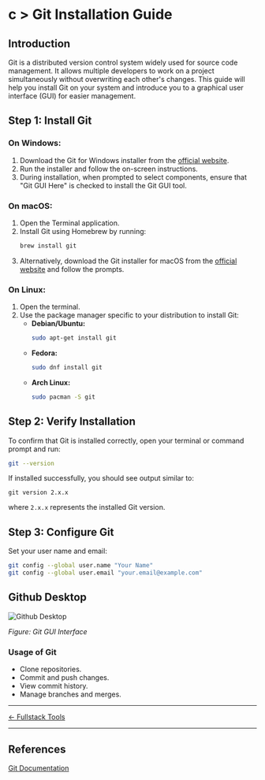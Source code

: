 # c > Git Installation Guide

## Introduction
Git is a distributed version control system widely used for source code management.
It allows multiple developers to work on a project simultaneously without overwriting each other's changes.
This guide will help you install Git on your system and introduce you to a graphical user interface (GUI) for easier management.

## Step 1: Install Git
### On Windows:
1. Download the Git for Windows installer from the [official website](https://gitforwindows.org/).
2. Run the installer and follow the on-screen instructions.
3. During installation, when prompted to select components, ensure that "Git GUI Here" is checked to install the Git GUI tool.

### On macOS:
1. Open the Terminal application.
2. Install Git using Homebrew by running:
   ```sh
   brew install git
   ```
3. Alternatively, download the Git installer for macOS from the [official website](https://git-scm.com/download/mac) and follow the prompts.

### On Linux:
1. Open the terminal.
2. Use the package manager specific to your distribution to install Git:
   - **Debian/Ubuntu:**
     ```sh
     sudo apt-get install git
     ```
   - **Fedora:**
     ```sh
     sudo dnf install git
     ```
   - **Arch Linux:**
     ```sh
     sudo pacman -S git
     ```

## Step 2: Verify Installation
To confirm that Git is installed correctly, open your terminal or command prompt and run:
```sh
git --version
```
If installed successfully, you should see output similar to:
```
git version 2.x.x
```
where `2.x.x` represents the installed Git version.

## Step 3: Configure Git
Set your user name and email:
```sh
git config --global user.name "Your Name"
git config --global user.email "your.email@example.com"
```

## Github Desktop

![Github Desktop](https://git-scm.com/images/guis/github-desktop@2x.png)

*Figure: Git GUI Interface*

### Usage of Git

- Clone repositories.
- Commit and push changes.
- View commit history.
- Manage branches and merges.

---

[← Fullstack Tools ](../)

---

## References
[Git Documentation](https://git-scm.com/doc)
